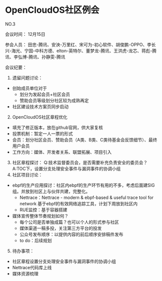 # OpenCloudOS社区例会

NO.3

会议时间：
12月15日

参会人员：
田忠-腾讯、安泱-万里红、宋可为-初心软件、胡俊鹏-OPPO、李长兴-海光、宁固-中科方德、elton-英特尔、董梦龙-腾讯、王洪虎-龙芯、蒋彪-腾讯、李弘博-腾讯、孙静雯-腾讯

会议纪要：
1. 遗留问题讨论：
- 创始成员单位对于
	- 划分为发起会员+社区会员
	- 赞助会员等级划分社区较为成熟再定
- 社区建设技术方案页同步启动
2. OpenCloudOS社区章程优化
- 填充了修正版本，放在github官网，供大家复核
- 投票机制：暂定一人一票的形式
- 会员：划分社区会员、赞助会员（A类、B类、C类待基金会反馈细节）、最终用户会员
- 工作方向：媒体、开发者关系、联盟拓展、项目引入
3. 社区章程探讨：
Q:技术监督委员会，是否需要补充负责安全的委员会？
A:TOC下，设置分支处理安全事件与漏洞事件的协调小组
4. 社区项目讨论：
- ebpf的生产应用探讨：社区内ebpf的生产环节有用的不多，考虑后面建SIG组。并放到社区上与伙伴共建，完整化。
	- Nettrace：Nettrace - modern & ebpf-based & useful trace tool for network
                 基于ebpf的有效网络追踪工具，计划下周放到社区内
	- RUE监控：基于容器搭建
- 媒体宣传整体节奏规划如何？
	- 每个公司是否单独成篇？也可以个人的形式参与社区
	- 媒体渠道一稿多投，关注第三方平台的投发
	- 公众号发布顺序：以提供内容的前后顺序安排稿件发布
	- to do：后续规划
5. 待办事项：
- 社区章程设置分支处理安全事件与漏洞事件的协调小组
- Nettrace代码库上线
- 媒体资源梳理
